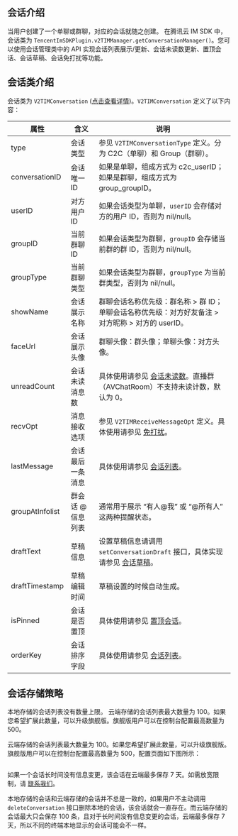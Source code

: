 ## 会话介绍

当用户创建了一个单聊或群聊，对应的会话就随之创建。
在腾讯云 IM SDK 中，会话类为 `TencentImSDKPlugin.v2TIMManager.getConversationManager()`。您可以使用会话管理类中的 API 实现会话列表展示/更新、会话未读数更新、置顶会话、会话草稿、会话免打扰等功能。

## 会话类介绍

会话类为 `V2TIMConversation` ([点击查看详情](https://comm.qq.com/im/doc/RN/zh/Interface/Message/V2TimConversation.html))。`V2TIMConversation` 定义了以下内容：

| 属性            | 含义              | 说明                                                                                                                                                                                                        |
| --------------- | ----------------- | ----------------------------------------------------------------------------------------------------------------------------------------------------------------------------------------------------------- |
| type            | 会话类型          | 参见 `V2TIMConversationType` 定义。分为 C2C（单聊）和 Group（群聊）。                                                                                                                                       |
| conversationID  | 会话唯一 ID       | 如果是单聊，组成方式为 c2c_userID；如果是群聊，组成方式为 group_groupID。                                                                                                                                   |
| userID          | 对方用户 ID       | 如果会话类型为单聊，`userID` 会存储对方的用户 ID，否则为 nil/null。                                                                                                                                         |
| groupID         | 当前群聊 ID       | 如果会话类型为群聊，`groupID` 会存储当前群的群 ID，否则为 nil/null。                                                                                                                                        |
| groupType       | 当前群聊类型      | 如果会话类型为群聊，`groupType` 为当前群类型，否则为 nil/null。                                                                                                                                             |
| showName        | 会话展示名称      | 群聊会话名称优先级：群名称 > 群 ID；<br>单聊会话名称优先级：对方好友备注 > 对方昵称 > 对方的 userID。                                                                                                       |
| faceUrl         | 会话展示头像      | 群聊头像：群头像；单聊头像：对方头像。                                                                                                                                                                      |
| unreadCount     | 会话未读消息数    | 具体使用请参见 [会话未读数](https://comm.qq.com/im/doc/RN/zh/Interface/Message/V2TimConversation.html#unreadcount)。直播群（AVChatRoom）不支持未读计数，默认为 0。                                          |
| recvOpt         | 消息接收选项      | 参见 `V2TIMReceiveMessageOpt` 定义。具体使用请参见 [免打扰](https://comm.qq.com/im/doc/RN/zh/Interface/Message/V2TimReceiveMessageOptInfo.html)。                                                           |
| lastMessage     | 会话最后一条消息  | 具体使用请参见 [会话列表](https://comm.qq.com/im/doc/RN/zh/Api/V2TIMConversationManager/getConversationList.html)。                                                                                         |
| groupAtInfolist | 群会话 @ 信息列表 | 通常用于展示 “有人@我” 或 “@所有人” 这两种提醒状态。                                                                                                                                                        |
| draftText       | 草稿信息          | 设置草稿信息请调用 `setConversationDraft` 接口，具体实现请参见 [会话草稿](https://comm.qq.com/im-react-native-doc/classes/ConversationManager________.V2TIMConversationManager.html#setConversationDraft)。 |
| draftTimestamp  | 草稿编辑时间      | 草稿设置的时候自动生成。                                                                                                                                                                                    |
| isPinned        | 会话是否置顶      | 具体使用请参见 [置顶会话](https://comm.qq.com/im/doc/RN/zh/Api/V2TIMConversationManager/pinConversation.html)。                                                                                             |
| orderKey        | 会话排序字段      | 具体使用请参见 [会话列表](https://comm.qq.com/im/doc/RN/zh/Api/V2TIMConversationManager/getConversationList.html)。                                                                                         |

## 会话存储策略

本地存储的会话列表没有数量上限。
云端存储的会话列表最大数量为 100。如果您希望扩展此数量，可以升级旗舰版。旗舰版用户可以在控制台配置最高数量为 500。

云端存储的会话列表最大数量为 100。如果您希望扩展此数量，可以升级旗舰版。旗舰版用户可以在控制台配置最高数量为 500，配置页面如下图所示：

<img src="https://qcloudimg.tencent-cloud.cn/raw/0487b403d3e9bf03ab9d64f2824edc7a.jpg" alt="" style="zoom:30%;" />

如果一个会话长时间没有信息变更，该会话在云端最多保存 7 天。如需放宽限制，请 [联系我们](https://console.cloud.tencent.com/workorder/category)。

本地存储的会话和云端存储的会话并不总是一致的，如果用户不主动调用 `deleteConversation` 接口删除本地的会话，该会话就会一直存在。而云端存储的会话最大只会保存 100 条，且对于长时间没有信息变更的会话，云端最多保存 7 天，所以不同的终端本地显示的会话可能会不一样。
